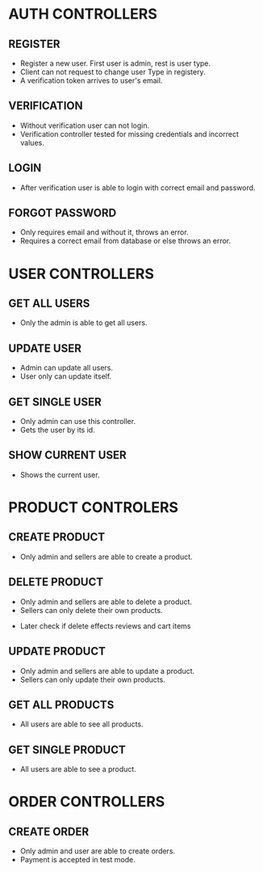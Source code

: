 # AUTH CONTROLLERS

## REGISTER

- Register a new user. First user is admin, rest is user type.
- Client can not request to change user Type in registery.
- A verification token arrives to user's email.

## VERIFICATION

- Without verification user can not login.
- Verification controller tested for missing credentials and incorrect values.

## LOGIN

- After verification user is able to login with correct email and password.

## FORGOT PASSWORD

- Only requires email and without it, throws an error.
- Requires a correct email from database or else throws an error.

# USER CONTROLLERS

## GET ALL USERS

- Only the admin is able to get all users.

## UPDATE USER

- Admin can update all users.
- User only can update itself.

## GET SINGLE USER

- Only admin can use this controller.
- Gets the user by its id.

## SHOW CURRENT USER

- Shows the current user.

# PRODUCT CONTROLERS

## CREATE PRODUCT

- Only admin and sellers are able to create a product.

## DELETE PRODUCT

- Only admin and sellers are able to delete a product.
- Sellers can only delete their own products.
<!-- ! -->
- Later check if delete effects reviews and cart items

## UPDATE PRODUCT

- Only admin and sellers are able to update a product.
- Sellers can only update their own products.

## GET ALL PRODUCTS

- All users are able to see all products.

## GET SINGLE PRODUCT

- All users are able to see a product.

# ORDER CONTROLLERS

## CREATE ORDER

- Only admin and user are able to create orders.
- Payment is accepted in test mode.
